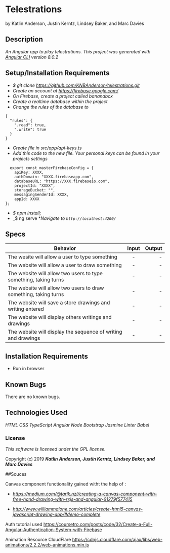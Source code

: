 # Telestrations
by Katlin Anderson, Justin Kerntz, Lindsey Baker, and Marc Davies
## Description

_An Angular app to play telestrations._
_This project was generated with [Angular CLI](https://github.com/angular/angular-cli) version 8.0.2_

## Setup/Installation Requirements

* _$ git clone https://github.com/KNBAnderson/telestrations.git_
* _Create an account at https://firebase.google.com/_
* _On Firebase, create a project called bananabox_
* _Create a realtime database within the project_
* _Change the rules of the database to_
```
{
  "rules": {
    ".read": true,
    ".write": true
  }
}
```
* _Create file in src/app/api-keys.ts_
* _Add this code to the new file. Your personal keys can be found in your projects settings_
```
  export const masterFirebaseConfig = {
    apiKey: XXXX,
    authDomain: "XXXX.firebaseapp.com",
    databaseURL: "https://XXX.firebaseio.com",
    projectId: "XXXX",
    storageBucket: "",
    messagingSenderId: XXXX,
    appId: XXXX
};
```
* _$ npm install;_
* _$ ng serve
*_Navigate to `http://localhost:4200/`_

## Specs
| Behavior | Input | Output |
| ------------- |:-------------:| -----:|
| The wesite will allow a user to type something | - | - |
| The website will allow a user to draw something | - | - |
| The website will allow two users to type something, taking turns | - | - |
| The website will allow two users to draw something, taking turns | - | - |
| The website will save a store drawings and writing entered | - | - |
| The website will display others writings and drawings | - | - |
| The website will display the sequence of writing and drawings | - | - |

## Installation Requirements
* Run in browser

## Known Bugs
There are no known bugs.

## Technologies Used

_HTML_
_CSS_
_TypeScript_
_Angular_
_Node_
_Bootstrap_
_Jasmine_
_Linter_
_Babel_

### License

*This software is licensed under the GPL license.*

Copyright (c) 2019 **_Katlin Anderson, Justin Kerntz, Lindsey Baker, and Marc Davies_**

##Souces

Canvas component functionality gained witht the help of : 
* _https://medium.com/@tarik.nzl/creating-a-canvas-component-with-free-hand-drawing-with-rxjs-and-angular-61279f577415_

* _http://www.williammalone.com/articles/create-html5-canvas-javascript-drawing-app/#demo-complete_

Auth tutorial used 
https://coursetro.com/posts/code/32/Create-a-Full-Angular-Authentication-System-with-Firebase

Animation Resource
CloudFlare
https://cdnjs.cloudflare.com/ajax/libs/web-animations/2.2.2/web-animations.min.js
